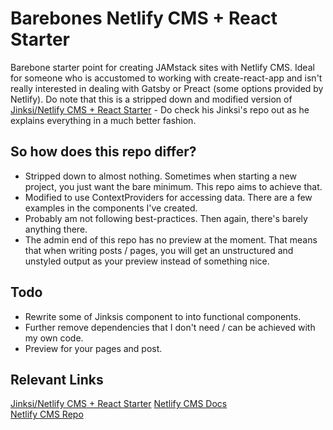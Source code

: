 # Barebones Netlify CMS + React Starter

Barebone starter point for creating JAMstack sites with Netlify CMS. Ideal for someone who is accustomed to working with create-react-app and isn't really interested in dealing with Gatsby or Preact (some options provided by Netlify). Do note that this is a stripped down and modified version of [Jinksi/Netlify CMS + React Starter](https://github.com/Jinksi/netlify-cms-react-starter) - Do check his Jinksi's repo out as he explains everything in a much better fashion.

## So how does this repo differ? 

- Stripped down to almost nothing. Sometimes when starting a new project, you just want the bare minimum. This repo aims to achieve that.
- Modified to use ContextProviders for accessing data. There are a few examples in the components I've created.
- Probably am not following best-practices. Then again, there's barely anything there.
- The admin end of this repo has no preview at the moment. That means that when writing posts / pages, you will get an unstructured and unstyled output as your preview instead of something nice.

## Todo

- Rewrite some of Jinksis component to into functional components.
- Further remove dependencies that I don't need / can be achieved with my own code.
- Preview for your pages and post. 

## Relevant Links

[Jinksi/Netlify CMS + React Starter](https://github.com/Jinksi/netlify-cms-react-starter)
[Netlify CMS Docs](https://www.netlifycms.org/docs/)  
[Netlify CMS Repo](https://github.com/netlify/netlify-cms)  